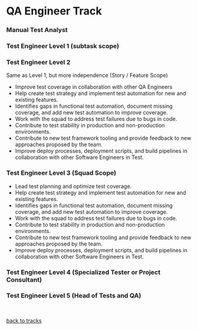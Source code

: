 # QA Engineer Track

### Manual Test Analyst

### Test Engineer Level 1 (subtask scope)

### Test Engineer Level 2
Same as Level 1, but more independence (Story / Feature Scope)

- Improve test coverage in collaboration with other QA Engineers
- Help create test strategy and implement test automation for new and existing features.
- Identifies gaps in functional test automation, document missing coverage, and add new test automation to improve coverage.
- Work with the squad to address test failures due to bugs in code.
- Contribute to test stability in production and non-production environments.
- Contribute to new test framework tooling and provide feedback to new approaches proposed by the team.
- Improve deploy processes, deployment scripts, and build pipelines in collaboration with other Software Engineers in Test.
</ul>

### Test Engineer Level 3 (Squad Scope)
- Lead test planning and optimize test coverage.
- Help create test strategy and implement test automation for new and existing features.
- Identifies gaps in functional test automation, document missing coverage, and add new test automation to improve coverage.
- Work with the squad to address test failures due to bugs in code.
- Contribute to test stability in production and non-production environments.
- Contribute to new test framework tooling and provide feedback to new approaches proposed by the team.
- Improve deploy processes, deployment scripts, and build pipelines in collaboration with other Software Engineers in Test.

### Test Engineer Level 4 (Specialized Tester or Project Consultant)

### Test Engineer Level 5 (Head of Tests and QA)

<br>

[back to tracks](/growth-framework/tracks/ic_delivery.md)
